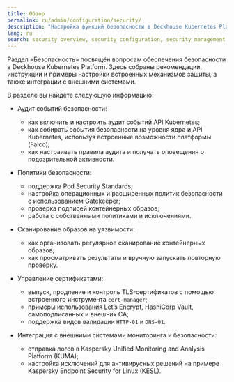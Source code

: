 ```yaml
---
title: Обзор
permalink: ru/admin/configuration/security/
description: "Настройка функций безопасности в Deckhouse Kubernetes Platform включая сертификаты, аудит логирование, runtime безопасность, сканирование и политики безопасности."
lang: ru
search: security overview, security configuration, security management, platform security, обзор безопасности, конфигурация безопасности, управление безопасностью, безопасность платформы
---
```


Раздел «Безопасность» посвящён вопросам обеспечения безопасности в Deckhouse Kubernetes Platform.
Здесь собраны рекомендации, инструкции и примеры настройки встроенных механизмов защиты,
а также интеграции с внешними системами.

В разделе вы найдёте следующую информацию:

- Аудит событий безопасности:
  - как включить и настроить аудит событий API Kubernetes;
  - как собирать события безопасности на уровня ядра и API Kubernetes, используя встроенные возможности платформы (Falco);
  - как настраивать правила аудита и получать оповещения о подозрительной активности.

- Политики безопасности:
  - поддержка Pod Security Standards;
  - настройка операционных и расширенных политик безопасности с использованием Gatekeeper;
  - проверка подписей контейнерных образов;
  - работа с собственными политиками и исключениями.

- Сканирование образов на уязвимости:
  - как организовать регулярное сканирование контейнерных образов;
  - как просматривать результаты и вручную запускать повторную проверку.

- Управление сертификатами:
  - выпуск, продление и контроль TLS-сертификатов с помощью встроенного инструмента `cert-manager`;
  - примеры использования Let’s Encrypt, HashiCorp Vault, самоподписанных и внешних CA;
  - поддержка видов валидации `HTTP-01` и `DNS-01`.

- Интеграция с внешними системами мониторинга и безопасности:
  - отправка логов в Kaspersky Unified Monitoring and Analysis Platform (KUMA);
  - настройка исключений для антивирусных решений на примере Kaspersky Endpoint Security for Linux (KESL).
